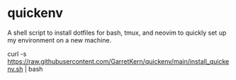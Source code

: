 # quickenv

A shell script to install dotfiles for bash, tmux, and neovim to quickly set up my environment on a new machine.

curl -s https://raw.githubusercontent.com/GarretKern/quickenv/main/install_quickenv.sh | bash
